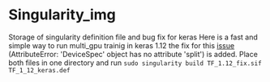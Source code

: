 # Singularity_img
Storage of singularity definition file and bug fix for keras
Here is a fast and simple way to run multi_gpu trainig in keras 1.12 the fix for this [issue](https://github.com/tensorflow/tensorflow/pull/23197) (AttributeError: 'DeviceSpec' object has no attribute 'split') is added. Place both files in one directory and run ```sudo singularity build TF_1.12_fix.sif TF_1_12_keras.def```
 
